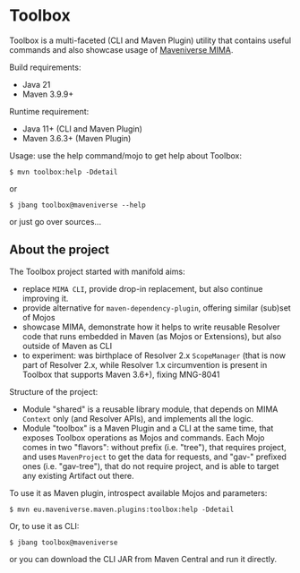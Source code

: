 # Toolbox

Toolbox is a multi-faceted (CLI and Maven Plugin) utility that contains useful commands and also showcase usage
of [Maveniverse MIMA](https://github.com/maveniverse/mima).

Build requirements:
* Java 21
* Maven 3.9.9+

Runtime requirement:
* Java 11+ (CLI and Maven Plugin)
* Maven 3.6.3+ (Maven Plugin)

Usage: use the help command/mojo to get help about Toolbox:
```
$ mvn toolbox:help -Ddetail
```
or
```
$ jbang toolbox@maveniverse --help
```

or just go over sources...

## About the project

The Toolbox project started with manifold aims:
* replace `MIMA CLI`, provide drop-in replacement, but also continue improving it.
* provide alternative for `maven-dependency-plugin`, offering similar (sub)set of Mojos
* showcase MIMA, demonstrate how it helps to write reusable Resolver code that runs embedded in Maven (as Mojos or Extensions), but also outside of Maven as CLI
* to experiment: was birthplace of Resolver 2.x `ScopeManager` (that is now part of Resolver 2.x, while Resolver 1.x circumvention is present in Toolbox that supports Maven 3.6+), fixing MNG-8041

Structure of the project:
* Module "shared" is a reusable library module, that depends on MIMA `Context` only (and Resolver APIs), and implements all the logic.
* Module "toolbox" is a Maven Plugin and a CLI at the same time, that exposes Toolbox operations as Mojos and commands. Each Mojo comes in two
"flavors": without prefix (i.e. "tree"), that requires project, and uses `MavenProject` to get the data for requests, and "gav-" 
prefixed ones (i.e. "gav-tree"), that do not require project, and is able to target any existing Artifact out there.

To use it as Maven plugin, introspect available Mojos and parameters:
```
$ mvn eu.maveniverse.maven.plugins:toolbox:help -Ddetail
```
Or, to use it as CLI:
```
$ jbang toolbox@maveniverse
```
or you can download the CLI JAR from Maven Central and run it directly.
